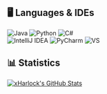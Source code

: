 ## 🖥️ Languages & IDEs
![Java](https://img.shields.io/badge/Language-Java-yellow?style=flat&logo=java)
![Python](https://img.shields.io/badge/Language-Python-blue?style=flat&logo=python)
![C#](https://img.shields.io/badge/Language-C%23-green?style=flat&logo=csharp)
<br>
![IntelliJ IDEA](https://img.shields.io/badge/IDE-IntelliJ%20IDEA-darkred?style=flat&logo=intellijidea)
![PyCharm](https://img.shields.io/badge/IDE-PyCharm-yellowgreen?style=flat&logo=pycharm)
![VS](https://img.shields.io/badge/IDE-Visual%20Studio-purple?style=flat&logo=Visual%20Studio)

## 📊 Statistics
[![xHarlock's GitHub Stats](https://github-readme-stats.vercel.app/api?username=xHarlock&show_icons=true&theme=tokyonight)](https://github.com/anuraghazra/github-readme-stats)
